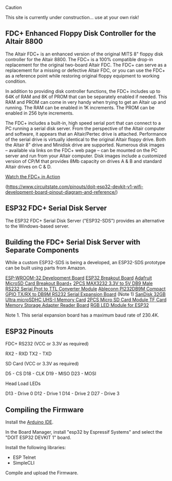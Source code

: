 > [!CAUTION]
> This site is currently under construction... use at your own risk!

## FDC+ Enhanced Floppy Disk Controller for the Altair 8800

The Altair FDC+ is an enhanced version of the original MITS 8" floppy disk controller for the Altair 8800. The FDC+ is a 100% compatible drop-in replacement for the original two-board Altair FDC. The FDC+ can serve as a replacement for a missing or defective Altair FDC, or you can use the FDC+ as a reference point while restoring original floppy equipment to working condition.

In addition to providing disk controller functions, the FDC+ includes up to 64K of RAM and 8K of PROM that can be separately enabled if needed. This RAM and PROM can come in very handy when trying to get an Altair up and running. The RAM can be enabled in 1K increments. The PROM can be enabled in 256 byte increments.

The FDC+ includes a built-in, high speed serial port that can connect to a PC running a serial disk server. From the perspective of the Altair computer and software, it appears that an Altair/Pertec drive is attached. Performance of the serial drive is virtually identical to the original Altair floppy drive. Both the Altair 8" drive and Minidisk drive are supported. Numerous disk images – available via links on the FDC+ web page – can be mounted on the PC server and run from your Altair computer. Disk images include a customized version of CP/M that provides 8Mb capacity on drives A & B and standard Altair drives on C & D.

[Watch the FDC+ in Action](https://youtu.be/1U013-9eB1A)

(https://www.circuitstate.com/pinouts/doit-esp32-devkit-v1-wifi-development-board-pinout-diagram-and-reference/)

## ESP32 FDC+ Serial Disk Server

The ESP32 FDC+ Serial Disk Server ("ESP32-SDS") provides an alternative to the Windows-based server.

## Building the FDC+ Serial Disk Server with Separate Components

While a custom ESP32-SDS is being a developed, an ESP32-SDS prototype can be built using parts from Amazon.

[ESP-WROOM-32 Development Board](https://www.amazon.com/dp/B07WCG1PLV)
[ESP32 Breakout Board](https://www.amazon.com/dp/B0BNQ85GF3)
[Adafruit MicroSD Card Breakout Board+](https://www.amazon.com/dp/B00NAY2NAI)
[2PCS MAX3232 3.3V to 5V DB9 Male RS232 Serial Prot to TTL Converter Module](https://www.amazon.com/dp/B07LBDZ9WG)
[Ableconn PI232DB9M Compact GPIO TX/RX to DB9M RS232 Serial Expansion Board](https://www.amazon.com/dp/B00WPBXDJC) (Note 1)
[SanDisk 32GB Ultra microSDHC UHS-I Memory Card](https://www.amazon.com/dp/B073JWXGNT)
[2PCS Micro SD Card Module TF Card Memory Storage Adapter Reader Board](https://www.amazon.com/dp/B08C4WY2WR)
[RGB LED Module for ESP32](https://www.amazon.com/dp/B0BXKMGSG6)

Note 1. This serial expansion board has a maximum baud rate of 230.4K.

## ESP32 Pinouts

FDC+ RS232 (VCC or 3.3V as required)

RX2 - RXD
TX2 - TXD

SD Card (VCC or 3.3V as required)

D5  - CS
D18 - CLK
D19 - MISO
D23 - MOSI

Head Load LEDs

D13 - Drive 0
D12 - Drive 1
D14 - Drive 2
D27 - Drive 3

## Compiling the Firmware

Install the [Arduino IDE](https://www.arduino.cc/en/software).

In the Board Manager, install "esp32 by Espressif Systems" and select the "DOIT ESP32 DEVKIT 1" board.

Install the following libraries:

* ESP Telnet
* SimpleCLI

Compile and upload the Firmware.

